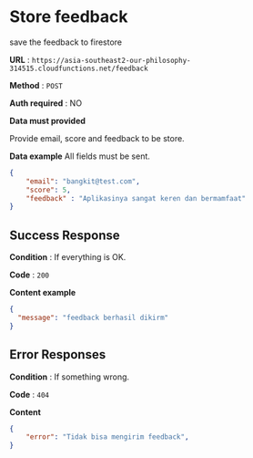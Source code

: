 # Store feedback
save the feedback to firestore

**URL** : `https://asia-southeast2-our-philosophy-314515.cloudfunctions.net/feedback`

**Method** : `POST`

**Auth required** : NO

**Data must provided**

Provide email, score and feedback to be store.

**Data example** All fields must be sent.

```json
{
    "email": "bangkit@test.com",
    "score": 5,
    "feedback" : "Aplikasinya sangat keren dan bermamfaat"
}
```

## Success Response

**Condition** : If everything is OK.

**Code** : `200`

**Content example**

```json
{
  "message": "feedback berhasil dikirm"
}
```

## Error Responses

**Condition** : If something wrong.

**Code** : `404`

**Content** 
```json
{
    "error": "Tidak bisa mengirim feedback",
}
```

